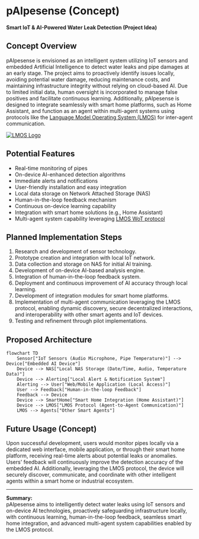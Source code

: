 # pAIpesense (Concept)

**Smart IoT & AI-Powered Water Leak Detection (Project Idea)**

## Concept Overview

pAIpesense is envisioned as an intelligent system utilizing IoT sensors and embedded Artificial Intelligence to detect water leaks and pipe damages at an early stage. The project aims to proactively identify issues locally, avoiding potential water damage, reducing maintenance costs, and maintaining infrastructure integrity without relying on cloud-based AI. Due to limited initial data, human oversight is incorporated to manage false positives and facilitate continuous learning. Additionally, pAIpesense is designed to integrate seamlessly with smart home platforms, such as Home Assistant, and function as an agent within multi-agent systems using protocols like the [Language Model Operating System (LMOS)](https://github.com/eclipse-lmos/lmos) for inter-agent communication.

[![LMOS Logo](https://eclipse.dev/lmos/img/lmos.svg)](https://eclipse.dev/lmos)



## Potential Features

- Real-time monitoring of pipes
- On-device AI-enhanced detection algorithms
- Immediate alerts and notifications
- User-friendly installation and easy integration
- Local data storage on Network Attached Storage (NAS)
- Human-in-the-loop feedback mechanism
- Continuous on-device learning capability
- Integration with smart home solutions (e.g., Home Assistant)
- Multi-agent system capability leveraging [LMOS WoT protocol](https://github.com/eclipse-thingweb/kotlin-wot)

## Planned Implementation Steps

1. Research and development of sensor technology.
2. Prototype creation and integration with local IoT network.
3. Data collection and storage on NAS for initial AI training.
4. Development of on-device AI-based analysis engine.
5. Integration of human-in-the-loop feedback system.
6. Deployment and continuous improvement of AI accuracy through local learning.
7. Development of integration modules for smart home platforms.
8. Implementation of multi-agent communication leveraging the LMOS protocol, enabling dynamic discovery, secure decentralized interactions, and interoperability with other smart agents and IoT devices.
9. Testing and refinement through pilot implementations.

## Proposed Architecture

```mermaid
flowchart TD
    Sensor["IoT Sensors (Audio Microphone, Pipe Temperature)"] --> Device["Embedded AI Device"]
    Device --> NAS["Local NAS Storage (Date/Time, Audio, Temperature Data)"]
    Device --> Alerting["Local Alert & Notification System"]
    Alerting --> User["Web/Mobile Application (Local Access)"]
    User --> Feedback["Human-in-the-loop Feedback"]
    Feedback --> Device
    Device --> SmartHome["Smart Home Integration (Home Assistant)"]
    Device --> LMOS["LMOS Protocol (Agent-to-Agent Communication)"]
    LMOS --> Agents["Other Smart Agents"]
```

## Future Usage (Concept)

Upon successful development, users would monitor pipes locally via a dedicated web interface, mobile application, or through their smart home platform, receiving real-time alerts about potential leaks or anomalies. Users' feedback will continuously improve the detection accuracy of the embedded AI. Additionally, leveraging the LMOS protocol, the device will securely discover, communicate, and coordinate with other intelligent agents within a smart home or industrial ecosystem.

---

**Summary:**  
pAIpesense aims to intelligently detect water leaks using IoT sensors and on-device AI technologies, proactively safeguarding infrastructure locally, with continuous learning, human-in-the-loop feedback, seamless smart home integration, and advanced multi-agent system capabilities enabled by the LMOS protocol.

